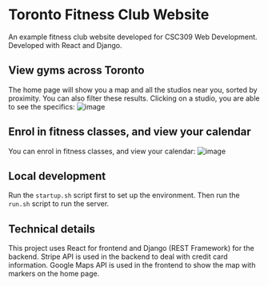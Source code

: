 # Toronto Fitness Club Website

An example fitness club website developed for CSC309 Web Development. Developed with React and Django.

## View gyms across Toronto
The home page will show you a map and all the studios near you, sorted by proximity. You can also filter these results. Clicking on a studio, you are able to see the specifics:
![image](https://user-images.githubusercontent.com/83253593/221393107-99961048-bdcd-4b80-8aa5-fcd01c38869e.png)

## Enrol in fitness classes, and view your calendar
You can enrol in fitness classes, and view your calendar:
![image](https://user-images.githubusercontent.com/83253593/221393150-458fe2a8-1777-47a8-984c-addd7944b992.png)

## Local development
Run the `startup.sh` script first to set up the environment. Then run the `run.sh` script to run the server. 

## Technical details
This project uses React for frontend and Django (REST Framework) for the backend. Stripe API is used in the backend to deal with credit card information. Google Maps API is used in the frontend to show the map with markers on the home page.
